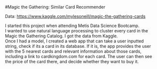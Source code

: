 #Magic the Gathering: Similar Card Recommender

Data: https://www.kaggle.com/mylesoneill/magic-the-gathering-cards  
  
I started this project when attending Metis Data Science Bootcamp.  
I wanted to use natural language processing to cluster every card in the Magic the Gathering Catalog. I got the data from Kaggle.  
Once I had a model, I created a web app that can take a user inputted string, check if its a card in its database. If it is, the app provides the user with the 5 nearest cards and relevant information about those cards, including a link to cardkingdom.com for each card. The user can then see the price of the card there, and decide whether they want to buy it.
